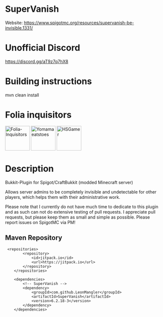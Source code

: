 # SuperVanish
Website: https://www.spigotmc.org/resources/supervanish-be-invisible.1331/

# Unofficial Discord

https://discord.gg/aT9z7q7hX8

# Building instructions

mvn clean install
 
# Folia inquisitors

[<img src="https://github.com/Folia-Inquisitors.png" width=80 alt="Folia-Inquisitors">](https://github.com/orgs/Folia-Inquisitors/repositories)
[<img src="https://github.com/Yomamaeatstoes.png" width=80 alt="Yomamaeatstoes">](https://github.com/Yomamaeatstoes)
[<img src="https://github.com/HSGamer.png" width=80 alt="HSGamer">](https://github.com/HSGamer)

# Description

Bukkit-Plugin for Spigot/CraftBukkit (modded Minecraft server)

Allows server admins to be completely invisible and undetectable for other players, which helps them with their administrative work.

Please note that I currently do not have much time to dedicate to this plugin and as such can not do extensive testing of pull requests. I appreciate pull requests, but please keep them as small and simple as possible. Please report issues on SpigotMC via PM!

## Maven Repository
```
 <repositories>
        <repository>
            <id>jitpack.io</id>
            <url>https://jitpack.io</url>
        </repository>
    </repositories>

    <dependencies>
        <!-- SuperVanish -->
        <dependency>
            <groupId>com.github.LeonMangler</groupId>
            <artifactId>SuperVanish</artifactId>
            <version>6.2.18-3</version>
        </dependency>
    </dependencies>
```
